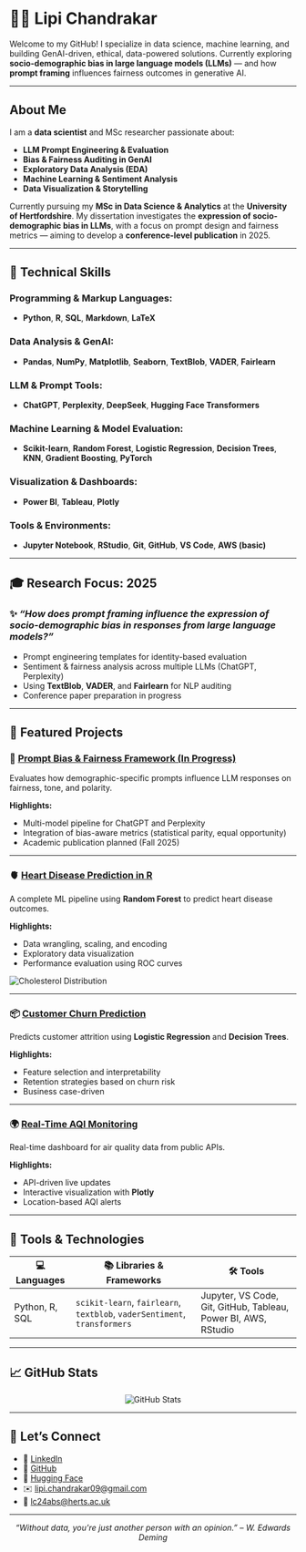# 👩‍💻 Lipi Chandrakar

Welcome to my GitHub! I specialize in data science, machine learning, and building GenAI-driven, ethical, data-powered solutions. Currently exploring **socio-demographic bias in large language models (LLMs)** — and how **prompt framing** influences fairness outcomes in generative AI.

---

## About Me

I am a **data scientist** and MSc researcher passionate about:
- **LLM Prompt Engineering & Evaluation**
- **Bias & Fairness Auditing in GenAI**
- **Exploratory Data Analysis (EDA)**
- **Machine Learning & Sentiment Analysis**
- **Data Visualization & Storytelling**

Currently pursuing my **MSc in Data Science & Analytics** at the **University of Hertfordshire**. My dissertation investigates the **expression of socio-demographic bias in LLMs**, with a focus on prompt design and fairness metrics — aiming to develop a **conference-level publication** in 2025.

---

## 🧠 Technical Skills

### **Programming & Markup Languages:**
- **Python**, **R**, **SQL**, **Markdown**, **LaTeX**

### **Data Analysis & GenAI:**
- **Pandas**, **NumPy**, **Matplotlib**, **Seaborn**, **TextBlob**, **VADER**, **Fairlearn**

### **LLM & Prompt Tools:**
- **ChatGPT**, **Perplexity**, **DeepSeek**, **Hugging Face Transformers**

### **Machine Learning & Model Evaluation:**
- **Scikit-learn**, **Random Forest**, **Logistic Regression**, **Decision Trees**, **KNN**, **Gradient Boosting**, **PyTorch**

### **Visualization & Dashboards:**
- **Power BI**, **Tableau**, **Plotly**

### **Tools & Environments:**
- **Jupyter Notebook**, **RStudio**, **Git**, **GitHub**, **VS Code**, **AWS (basic)**

---

## 🎓 Research Focus: 2025

### ✨ *“How does prompt framing influence the expression of socio-demographic bias in responses from large language models?”*

- Prompt engineering templates for identity-based evaluation  
- Sentiment & fairness analysis across multiple LLMs (ChatGPT, Perplexity)  
- Using **TextBlob**, **VADER**, and **Fairlearn** for NLP auditing  
- Conference paper preparation in progress

---

## 📁 Featured Projects

### 🧠 [Prompt Bias & Fairness Framework (In Progress)](https://github.com/lipichandrakar/llm-prompt-bias-framework)

Evaluates how demographic-specific prompts influence LLM responses on fairness, tone, and polarity.

**Highlights:**
- Multi-model pipeline for ChatGPT and Perplexity  
- Integration of bias-aware metrics (statistical parity, equal opportunity)  
- Academic publication planned (Fall 2025)

---

### 🫀 [Heart Disease Prediction in R](https://github.com/lipichandrakar/heart_attack_analysis)

A complete ML pipeline using **Random Forest** to predict heart disease outcomes.

**Highlights:**
- Data wrangling, scaling, and encoding  
- Exploratory data visualization  
- Performance evaluation using ROC curves

![Cholesterol Distribution](https://github.com/lipichandrakar/heart_attack_analysis/blob/main/images/Cholesterol%20Distribution.png?raw=true)

---

### 📦 [Customer Churn Prediction](https://github.com/lipichandrakar/Customer-Churn-Prediction-Model)

Predicts customer attrition using **Logistic Regression** and **Decision Trees**.

**Highlights:**
- Feature selection and interpretability  
- Retention strategies based on churn risk  
- Business case-driven

---

### 🌍 [Real-Time AQI Monitoring](https://github.com/lipichandrakar/Real-Time-Air-Quality-Index-AQI-Monitoring)

Real-time dashboard for air quality data from public APIs.

**Highlights:**
- API-driven live updates  
- Interactive visualization with **Plotly**  
- Location-based AQI alerts

---

## 🧰 Tools & Technologies

| 💻 Languages         | 📚 Libraries & Frameworks                                          | 🛠️ Tools |
|----------------------|---------------------------------------------------------------------|-----------|
| Python, R, SQL        | `scikit-learn`, `fairlearn`, `textblob`, `vaderSentiment`, `transformers` | Jupyter, VS Code, Git, GitHub, Tableau, Power BI, AWS, RStudio |

---

## 📈 GitHub Stats

<p align="center">
  <img src="https://github-readme-stats.vercel.app/api?username=lipichandrakar&show_icons=true&theme=default" alt="GitHub Stats" />
</p>

---

## 🤝 Let’s Connect

- 🔗 [LinkedIn](https://www.linkedin.com/in/lipichandrakar/)
- 🐙 [GitHub](https://github.com/lipichandrakar)
- 🤗 [Hugging Face](https://huggingface.co/lipichandrakar)
- ✉️ lipi.chandrakar09@gmail.com  
- 📧 lc24abs@herts.ac.uk

---

<p align="center"><i>“Without data, you're just another person with an opinion.” – W. Edwards Deming</i></p>
